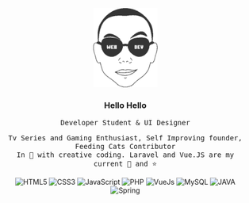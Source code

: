 <div align="center">
   <img alt="me" src="antonius.gif" style="height: 160px;">
</div>

<h3 align="center"> Hello Hello </h3>
<p align="center">
   <samp>
      Developer Student & UI Designer
   </samp>
</p>

<p align="center">
   <samp>
     Tv Series and Gaming Enthusiast, Self Improving founder, Feeding Cats Contributor
     <br>
     In 🖤 with creative coding. Laravel and Vue.JS are my current &#127773; and &#11088;  
     <br> 
  </samp>
</p>

<p align="center">
   <img alt="HTML5" src="https://img.shields.io/badge/-HTML-E34F26?style=flat-square&logo=HTML5&logoColor=white">
   <img alt="CSS3" src="https://img.shields.io/badge/-CSS-1572B6?style=flat-square&logo=CSS3logoColor=white">
   <img alt="JavaScript" src="https://img.shields.io/badge/-JavaScript-F7DF1E?style=flat-square&logo=JavaScript&logoColor=white">
   <img alt="PHP" src="https://img.shields.io/badge/-PHP-777BB4?style=flat-square&logo=PHP&logoColor=white">
   <img alt="VueJs" src="https://img.shields.io/badge/-Vue.js-4FC08D?style=flat-square&logo=Vue.js&logoColor=white">
   <img alt="MySQL" src="https://img.shields.io/badge/-MySQL-4479A1?style=flat-square&logo=MySQL&logoColor=white">
   <img alt="JAVA" src="https://img.shields.io/badge/Java-ED8B00?style=for-the-badge&logo=java&logoColor=white">
   <img alt="Spring" src="https://img.shields.io/badge/Spring-6DB33F?style=for-the-badge&logo=spring&logoColor=white">
</p>
